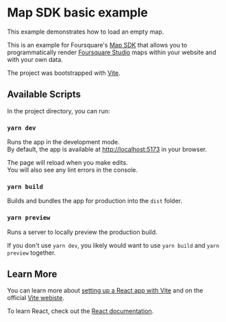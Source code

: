 # Map SDK basic example

This example demonstrates how to load an empty map.

This is an example for Foursquare's [Map SDK](https://location.foursquare.com/developer/docs/studio-map-sdk-introduction) that allows you to programmatically render [Foursquare Studio](https://studio.foursquare.com/) maps within your website and with your own data.

The project was bootstrapped with [Vite](https://vitejs.dev/guide/).

## Available Scripts

In the project directory, you can run:

### `yarn dev`

Runs the app in the development mode.\
By default, the app is available at [http://localhost:5173](http://localhost:5173/) in your browser.

The page will reload when you make edits.\
You will also see any lint errors in the console.

### `yarn build`

Builds and bundles the app for production into the `dist` folder.

### `yarn preview`

Runs a server to locally preview the production build.

If you don't use `yarn dev`, you likely would want to use `yarn build` and `yarn preview` together.

## Learn More

You can learn more about [setting up a React app with Vite](https://react.dev/learn/add-react-to-an-existing-project) and on the official [Vite webiste](https://vitejs.dev/guide/).

To learn React, check out the [React documentation](https://react.dev/).
